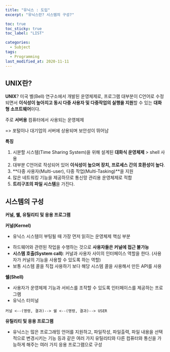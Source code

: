 ```yaml
---
title: "유닉스 : 도입"
excerpt: "유닉스란? 시스템의 구성?"

toc: true
toc_sticky: true
toc_label: "LIST"

categories:
  - Subject
tags:
  - Programming
last_modified_at: 2020-11-11
---
```


## UNIX란?

**UNIX**? 미국 벨(Bell) 연구소에서 개발된 운영체제로, 프로그램 대부분이 C언어로 수정되면서 **이식성이 높아지고 동시 다중 사용자 및 다중작업의 실행을 지원**할 수 있는 **대화형 소프트웨어**이다.

주로 **서버용** 컴퓨터에서 사용되는 운영체제

=> 포털이나 대기업의 서버에 상용되며 보안성이 뛰어남



**특징**

1. 시분할 시스템(Time Sharing System)을 위해 설계된 **대화식 운영체제** > shell 사용
2. 대부분 C언어로 작성되어 있어 **이식성이 높으며 장치, 프로세스 간의 호환성이 높다**.
3. **다중 사용자(Multi-user), 다중 작업(Multi-Tasking)**을 지원
4. 많은 네트워킹 기능을 제공하므로 통신망 관리용 운영체제로 적합
5. **트리구조의 파일 시스템**을 가진다.



## 시스템의 구성

**커널, 쉘, 유틸리티 및 응용 프로그램**



**커널(Kernel)**

- 유닉스 시스템이 부팅될 때 가장 먼저 읽히는 운영체제 핵심 부분

* 하드웨어와 관련된 작업을 수행하는 것으로 **사용자들은 커널에 접근 불가능**
* **시스템 호출(System call)**: 커널과 사용자 사이의 인터페이스 역할을 한다. (사용자가 커널의 기능을 사용할 수 있도록 하는 역할)
* 보통 시스템 콜을 직접 사용하기 보다 해당 시스템 콜을 사용해서 만든 API를 사용



**쉘(Shell)**

* 사용자가 운영체제 기능과 서비스를 조작할 수 있도록 인터페이스를 제공하는 프로그램
* 유닉스 터미널

```
커널 <--(명령, 결과)--> 쉘 <--(명령, 결과)--> USER
```



**유틸리티 및 응용 프로그램**

* 유닉스는 많은 프로그래밍 언어를 지원하고, 파일작성, 파일출력, 파일 내용을 선택적으로 변경시키는 기능 등과 같은 여러 가지 유틸리티와 다른 컴퓨터와 통신을 가능하게 해주는 여러 가지 응용 프로그램으로 구성